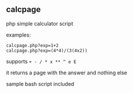 ## calcpage

php simple calculator script

examples:

```
calcpage.php?exp=1+2
calcpage.php?exp=(4*4)/(3(4x2))
```

supports `+ - / * x ** ^ e E`

it returns a page with the answer and nothing else

sample bash script included
